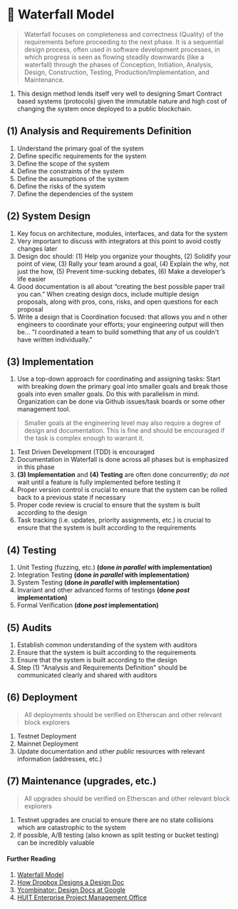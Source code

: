 # 🌊 Waterfall Model
> Waterfall focuses on completeness and correctness (Quality) of the requirements before proceeding to the next phase. It is a sequential design process, often used in software development processes, in which progress is seen as flowing steadily downwards (like a waterfall) through the phases of Conception, Initiation, Analysis, Design, Construction, Testing, Production/Implementation, and Maintenance.

1. This design method lends itself very well to designing Smart Contract based systems (protocols) given the immutable nature and high cost of changing the system once deployed to a public blockchain.

## (1) Analysis and Requirements Definition
1. Understand the primary goal of the system
2. Define specific requirements for the system
3. Define the scope of the system
4. Define the constraints of the system
5. Define the assumptions of the system
6. Define the risks of the system
7. Define the dependencies of the system

## (2) System Design
1. Key focus on architecture, modules, interfaces, and data for the system
2. Very important to discuss with integrators at this point to avoid costly changes later
3. Design doc should: (1) Help you organize your thoughts, (2) Solidify your point of view, (3) Rally your team around a goal, (4) Explain the why, not just the how, (5) Prevent time-sucking debates, (6) Make a developer’s life easier
4. Good documentation is all about “creating the best possible paper trail you can.” When creating design docs, include multiple design proposals, along with pros, cons, risks, and open questions for each proposal
5. Write a design that is Coordination focused: that allows you and n other engineers to coordinate your efforts; your engineering output will then be... "I coordinated a team to build something that any of us couldn't have written individually."

## (3) Implementation
1. Use a top-down approach for coordinating and assigning tasks: Start with breaking down the primary goal into smaller goals and break those goals into even smaller goals. Do this with parallelism in mind. Organization can be done via Github issues/task boards or some other management tool. 
> Smaller goals at the engineering level may also require a degree of design and documentation. This is fine and should be encouraged if the task is complex enough to warrant it.
1. Test Driven Development (TDD) is encouraged
2. Documentation in Waterfall is done across all phases but is emphasized in this phase
3. **(3) Implementation** and **(4) Testing** are often done concurrently; *do not* wait until a feature is fully implemented before testing it
4. Proper version control is crucial to ensure that the system can be rolled back to a previous state if necessary
5. Proper code review is crucial to ensure that the system is built according to the design
6. Task tracking (i.e. updates, priority assignments, etc.) is crucial to ensure that the system is built according to the requirements

## (4) Testing
1. Unit Testing (fuzzing, etc.) **(done *in parallel* with implementation)**
2. Integration Testing **(done *in parallel* with implementation)**
3. System Testing **(done *in parallel* with implementation)**
4. Invariant and other advanced forms of testings **(done *post* implementation)**
5. Formal Verification **(done *post* implementation)**

## (5) Audits
1. Establish common understanding of the system with auditors
2. Ensure that the system is built according to the requirements
3. Ensure that the system is built according to the design
4. Step (1) "Analysis and Requirements Definition" should be communicated clearly and shared with auditors

## (6) Deployment
> All deployments should be verified on Etherscan and other relevant block explorers
1. Testnet Deployment
2. Mainnet Deployment
3. Update documentation and other *public* resources with relevant information (addresses, etc.)

## (7) Maintenance (upgrades, etc.)
> All upgrades should be verified on Etherscan and other relevant block explorers
1. Testnet upgrades are crucial to ensure there are no state collisions which are catastrophic to the system
2. If possible, A/B testing (also known as split testing or bucket testing) can be incredibly valuable

#### Further Reading
1. [Waterfall Model](https://en.wikipedia.org/wiki/Waterfall_model)
2. [How Dropbox Designs a Design Doc](https://medium.com/dropbox-design/how-do-you-design-a-design-doc-d7b2f1fa4a0c)
3. [Ycombinator: Design Docs at Google](https://news.ycombinator.com/item?id=23915521)
4. [HUIT Enterprise Project Management Office​](https://pmo.huit.harvard.edu/methodology-framework%E2%80%8B)